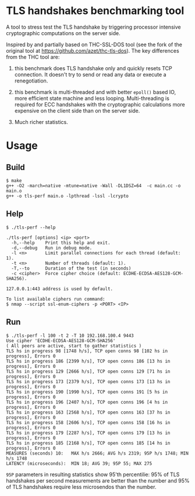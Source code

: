 # TLS handshakes benchmarking tool

A tool to stress test the TLS handshake by triggering processor intensive
cryptographic computations on the server side.

Inspired by and partially based on THC-SSL-DOS tool (see the fork of the
original tool at https://github.com/azet/thc-tls-dos). The key differences
from the THC tool are:

1. this benchmark does TLS handshake only and quickly resets TCP connection.
   It doesn't try to send or read any data or execute a renegotiation.

2. this benchmark is multi-threaded and with better `epoll()` based IO, more
   efficient state machine and less looping. Multi-threading is required for
   ECC handshakes with the cryptographic calculations more expensive on
   the client side than on the server side.

3. Much richer statistics.


# Usage

## Build
```
$ make
g++ -O2 -march=native -mtune=native -Wall -DL1DSZ=64  -c main.cc -o main.o
g++ -o tls-perf main.o -lpthread -lssl -lcrypto
```

## Help
```
$ ./tls-perf --help

./tls-perf [options] <ip> <port>
  -h,--help    Print this help and exit.
  -d,--debug   Run in debug mode.
  -l <n>       Limit parallel connections for each thread (default: 1).
  -t <n>       Number of threads (default: 1).
  -T,--to      Duration of the test (in seconds)
  -c <cipher>  Force cipher choice (default: ECDHE-ECDSA-AES128-GCM-SHA256).

127.0.0.1:443 address is used by default.

To list available ciphers run command:
$ nmap --script ssl-enum-ciphers -p <PORT> <IP>
```

## Run
```
$ ./tls-perf -l 100 -t 2 -T 10 192.168.100.4 9443
Use cipher 'ECDHE-ECDSA-AES128-GCM-SHA256'
( All peers are active, start to gather statistics )
TLS hs in progress 98 [1748 h/s], TCP open conns 98 [102 hs in progress], Errors 0
TLS hs in progress 186 [2399 h/s], TCP open conns 186 [13 hs in progress], Errors 0
TLS hs in progress 129 [2666 h/s], TCP open conns 129 [71 hs in progress], Errors 0
TLS hs in progress 173 [2379 h/s], TCP open conns 173 [13 hs in progress], Errors 0
TLS hs in progress 190 [1990 h/s], TCP open conns 191 [5 hs in progress], Errors 0
TLS hs in progress 196 [2407 h/s], TCP open conns 196 [4 hs in progress], Errors 0
TLS hs in progress 163 [2568 h/s], TCP open conns 163 [37 hs in progress], Errors 0
TLS hs in progress 158 [2606 h/s], TCP open conns 158 [16 hs in progress], Errors 0
TLS hs in progress 179 [2287 h/s], TCP open conns 179 [13 hs in progress], Errors 0
TLS hs in progress 185 [2168 h/s], TCP open conns 185 [14 hs in progress], Errors 0
MEASURES (seconds) 10:	 MAX h/s 2666; AVG h/s 2319; 95P h/s 1748; MIN h/s 1748
LATENCY (microseconds):	 MIN 18; AVG 39; 95P 55; MAX 275
```

`95P` parameters in resulting statistics show 95'th percentilie: 95% of TLS
handshakes per second measurements are better than the number and 95% of TLS
handshakes require less microsendos than the number.
